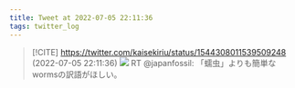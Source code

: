 ```yaml
---
title: Tweet at 2022-07-05 22:11:36
tags: twitter_log
---
```


> [!CITE] https://twitter.com/kaisekiriu/status/1544308011539509248 (2022-07-05 22:11:36)
> ![](https://twitter.com/kaisekiriu/status/1544308011539509248)
> RT @japanfossil: 「蠕虫」よりも簡単なwormsの訳語がほしい。
